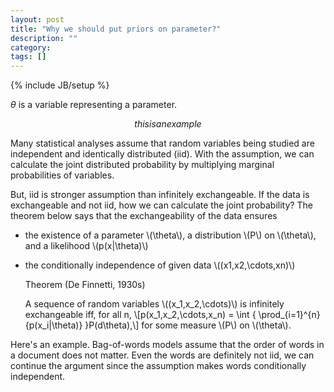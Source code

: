 ```yaml
---
layout: post
title: "Why we should put priors on parameter?"
description: ""
category: 
tags: []
---
```

{% include JB/setup %}

$\theta$ is a variable representing a parameter.

$$ this is an example $$

Many statistical analyses assume that random variables being studied are independent and identically distributed (iid). With the assumption, we can calculate the joint distributed probability by multiplying marginal probabilities of variables.

But, iid is stronger assumption than infinitely exchangeable. If the data is exchangeable and not iid, how we can calculate the joint probability? The theorem below says that the exchangeability of the data ensures

* the existence of a parameter \\(\theta\\), a distribution \\(P\\) on \\(\theta\\), and a likelihood \\(p(x|\theta)\\)
* the conditionally independence of given data \\((x1,x2,\cdots,xn)\\)

    Theorem (De Finnetti, 1930s)
    
    A sequence of random variables \\((x_1,x_2,\cdots)\\) is infinitely exchangeable iff, for all n,
    \\[p(x_1,x_2,\cdots,x_n) = \int { \prod_{i=1}^{n}{p(x_i|\theta)} }P(d\theta),\\]
    for some measure \\(P\\) on \\(\theta\\).

Here's an example. Bag-of-words models assume that the order of words in a document does not matter. Even the words are definitely not iid, we can continue the argument since the assumption makes words conditionally independent.